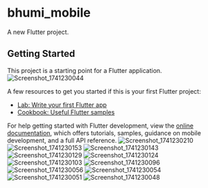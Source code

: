 # bhumi_mobile

A new Flutter project.

## Getting Started

This project is a starting point for a Flutter application.![Screenshot_1741230044](https://github.com/user-attachments/assets/1a9f0580-9eeb-4abf-97a9-dd6912933b9f)


A few resources to get you started if this is your first Flutter project:

- [Lab: Write your first Flutter app](https://docs.flutter.dev/get-started/codelab)
- [Cookbook: Useful Flutter samples](https://docs.flutter.dev/cookbook)

For help getting started with Flutter development, view the
[online documentation](https://docs.flutter.dev/), which offers tutorials,
samples, guidance on mobile development, and a full API reference.
![Screenshot_1741230210](https://github.com/user-attachments/assets/cc61addb-c0be-4dda-bb58-49772fbf82d4)
![Screenshot_1741230153](https://github.com/user-attachments/assets/964650d4-4fd1-4c3e-8b8f-59428cd35384)
![Screenshot_1741230143](https://github.com/user-attachments/assets/5a333d20-163a-4fbd-b51a-3d92ce76cf79)
![Screenshot_1741230129](https://github.com/user-attachments/assets/e6f5298e-72eb-4abb-bcae-dde25cc93f0e)
![Screenshot_1741230124](https://github.com/user-attachments/assets/d8a5ca23-3ab3-4ca2-b45a-0a4ad07844aa)
![Screenshot_1741230103](https://github.com/user-attachments/assets/69f54b6f-bcb4-41a5-96f1-e9b33067dc06)
![Screenshot_1741230096](https://github.com/user-attachments/assets/11a9d203-25a8-4c3b-9efd-079df5ece72c)
![Screenshot_1741230056](https://github.com/user-attachments/assets/f2d7cdfa-3c08-4282-b6ce-3bade72e757f)
![Screenshot_1741230054](https://github.com/user-attachments/assets/fd7357d4-0bfd-4706-853e-dd5a42700d94)
![Screenshot_1741230051](https://github.com/user-attachments/assets/0771ccf7-52dc-4fee-8711-eaca72c943b4)
![Screenshot_1741230048](https://github.com/user-attachments/assets/035bc37d-91f9-4ffa-b372-81ac574990c2)
